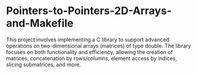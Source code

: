 # Pointers-to-Pointers-2D-Arrays-and-Makefile
This project involves implementing a C library to support advanced operations on two-dimensional arrays (matrices) of type double. The library focuses on both functionality and efficiency, allowing the creation of matrices, concatenation by rows/columns, element access by indices, slicing submatrices, and more.
